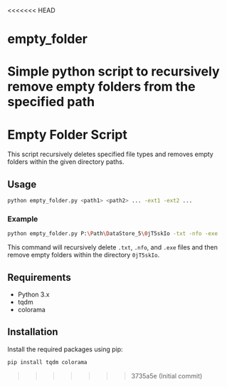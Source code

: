 <<<<<<< HEAD
# empty_folder
Simple python script to recursively remove empty folders from the specified path
=======
# Empty Folder Script

This script recursively deletes specified file types and removes empty folders within the given directory paths.

## Usage

```sh
python empty_folder.py <path1> <path2> ... -ext1 -ext2 ...
```

### Example

```sh
python empty_folder.py P:\Path\DataStore_5\0jT5skIo -txt -nfo -exe
```

This command will recursively delete `.txt`, `.nfo`, and `.exe` files and then remove empty folders within the directory `0jT5skIo`.

## Requirements

- Python 3.x
- tqdm
- colorama

## Installation

Install the required packages using pip:

```sh
pip install tqdm colorama
```
>>>>>>> 3735a5e (Initial commit)
